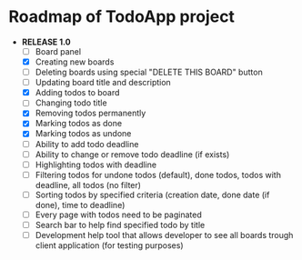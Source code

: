# Roadmap of TodoApp project
- **RELEASE 1.0**
	- [ ] Board panel
	- [x] Creating new boards
	- [ ] Deleting boards using special "DELETE THIS BOARD" button
	- [ ] Updating board title and description
	- [x] Adding todos to board
	- [ ] Changing todo title
	- [x] Removing todos permanently
	- [x] Marking todos as done
	- [x] Marking todos as undone
	- [ ] Ability to add todo deadline
	- [ ] Ability to change or remove todo deadline (if exists)
	- [ ] Highlighting todos with deadline
	- [ ] Filtering todos for undone todos (default), done todos, todos with deadline, all todos (no filter)
	- [ ] Sorting todos by specified criteria (creation date, done date (if done), time to deadline)
	- [ ] Every page with todos need to be paginated
	- [ ] Search bar to help find specified todo by title
	- [ ] Development help tool that allows developer to see all boards trough client application (for testing purposes)
